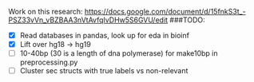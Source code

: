 Work on this research: https://docs.google.com/document/d/15fnkS3t_-PSZ33vVn_vBZBAA3nVtAvfqIvDHw5S6GVU/edit
###TODO:
- [x] Read databases in pandas, look up for eda in bioinf
- [x] Lift over hg18 -> hg19
- [ ] 10-40bp (30 is a length of dna polymerase) for make10bp in preprocessing.py
- [ ] Cluster sec structs with true labels vs non-relevant